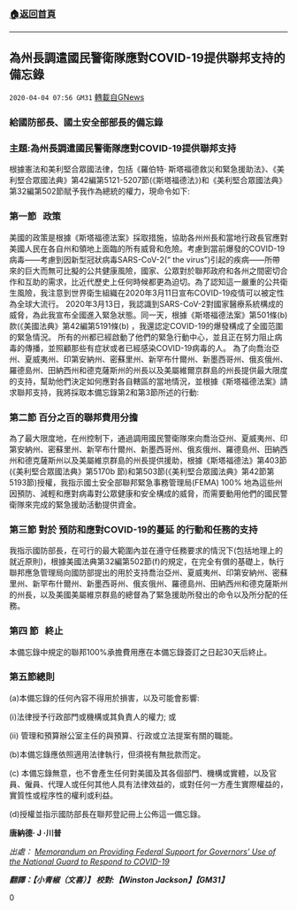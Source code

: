 ###  [:house:返回首頁](https://github.com/ourhimalayas/txt)
---

## 為州長調遣國民警衛隊應對COVID-19提供聯邦支持的備忘錄
`2020-04-04 07:56 GM31` [轉載自GNews](https://gnews.org/zh-hant/161815/)

###  **給國防部長、國土安全部部長的備忘錄** 

###  **主題:為州長調遣國民警衛隊應對COVID-19提供聯邦支持** 

根據憲法和美利堅合眾國法律，包括《羅伯特· 斯塔福德救災和緊急援助法》、《美利堅合眾國法典》第42編第5121-5207節(《斯塔福德法》)和《美利堅合眾國法典》第32編第502節賦予我作為總統的權力，現命令如下:

###  **第一節**    **政策** 

美國的政策是根據《斯塔福德法案》採取措施，協助各州州長和當地行政長官應對美國人民在各自州和領地上面臨的所有威脅和危險。考慮到當前爆發的COVID-19病毒——考慮到因新型冠狀病毒SARS-CoV-2(“ the virus”)引起的疾病——所帶來的巨大而無可比擬的公共健康風險，國家、公眾對於聯邦政府和各州之間密切合作和互助的需求，比近代歷史上任何時候都更為迫切。為了認知這一嚴重的公共衛生風險，我注意到世界衛生組織在2020年3月11日宣布COVID-19疫情可以被定性為全球大流行。 2020年3月13日，我認識到SARS-CoV-2對國家醫療系統構成的威脅，為此我宣布全國進入緊急狀態。同一天，根據《斯塔福德法案》第501條(b)款(《美國法典》第42編第5191條(b) ，我還認定COVID-19的爆發構成了全國范圍的緊急情況。 所有的州都已經啟動了他們的緊急行動中心，並且正在努力阻止病毒的傳播，並照顧那些有症狀或者已經感染COVID-19病毒的人。 為了向喬治亞州、夏威夷州、印第安納州、密蘇里州、新罕布什爾州、新墨西哥州、俄亥俄州、羅德島州、田納西州和德克薩斯州的州長以及美屬維爾京群島的州長提供最大限度的支持，幫助他們決定如何應對各自轄區的當地情況，並根據《斯塔福德法案》請求聯邦支持，我將採取本備忘錄第2和第3節所述的行動:

###  **第二節** **百分之百的聯邦費用分擔** 

為了最大限度地，在州控制下，通過調用國民警衛隊來向喬治亞州、夏威夷州、印第安納州、密蘇里州、新罕布什爾州、新墨西哥州、俄亥俄州、羅德島州、田納西州和德克薩斯州以及美屬維京群島的州長提供援助，根據《斯塔福德法》第403節(《美利堅合眾國法典》第5170b 節)和第503節(《美利堅合眾國法典》第42節第5193節)授權，我指示國土安全部聯邦緊急事務管理局(FEMA) 100% 地為這些州因預防、減輕和應對病毒對公眾健康和安全構成的威脅，而需要動用他們的國民警衛隊來完成的緊急援助活動提供資金。

###  **第三節** **對於** **預防和應對COVID-19的蔓延** **的行動和任務的支持** 

我指示國防部長，在可行的最大範圍內並在遵守任務要求的情況下(包括地理上的就近原則)，根據美國法典第32編第502節(f)的規定，在完全有償的基礎上，執行聯邦應急管理局向國防部提出的用於支持喬治亞州、夏威夷州、印第安納州、密蘇里州、新罕布什爾州、新墨西哥州、俄亥俄州、羅德島州、田納西州和德克薩斯州的州長，以及美國美屬維京群島的總督為了緊急援助所發出的命令以及所分配的任務。

###  **第四** **節**   **終止**  

本備忘錄中規定的聯邦100%承擔費用應在本備忘錄簽訂之日起30天后終止。

###  **第五節總則** 

(a)本備忘錄的任何內容不得用於損害，以及可能會影響:

(i)法律授予行政部門或機構或其負責人的權力; 或

(ii) 管理和預算辦公室主任的與預算、行政或立法提案有關的職能。

(b)本備忘錄應依照適用法律執行，但須視有無批款而定。

(c) 本備忘錄無意，也不會產生任何對美國及其各個部門、機構或實體，以及官員、僱員、代理人或任何其他人具有法律效益的，或對任何一方產生實際權益的，實質性或程序性的權利或利益。

(d)授權並指示國防部長在聯邦登記冊上公佈這一備忘錄。

**唐納德· J ·川普**

*出處： [Memorandum on Providing Federal Support for Governors’ Use of the National Guard to Respond to COVID-19](https://discordapp.com/channels/@me/692536012496175114)*

***翻譯：【小青椒（文喜）】 校對:【Winston Jackson】【GM31】***

0
